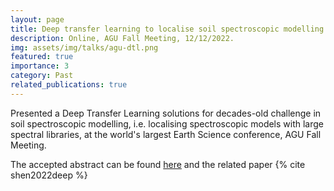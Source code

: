 ```yaml
---
layout: page
title: Deep transfer learning to localise soil spectroscopic modelling
description: Online, AGU Fall Meeting, 12/12/2022.
img: assets/img/talks/agu-dtl.png
featured: true
importance: 3
category: Past
related_publications: true
---
```


Presented a Deep Transfer Learning solutions for decades-old challenge in soil spectroscopic modelling, i.e. localising spectroscopic models with large spectral libraries, at the world's largest Earth Science conference, AGU Fall Meeting.

The accepted abstract can be found <a href="https://ui.adsabs.harvard.edu/abs/2022AGUFMGC13A..01S/abstract">here</a> and the related paper {% cite shen2022deep %}

